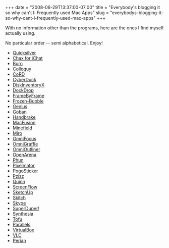 +++
date = "2008-06-29T13:37:00-07:00"
title = "Everybody's blogging it so why can't I: Frequently used Mac Apps"
slug = "everybodys-blogging-it-so-why-cant-i-frequently-used-mac-apps"
+++


With no information other than the programs, here are the ones I find myself actually using.

No particular order -- semi alphabetical. Enjoy!

* [Quicksilver](http://www.blacktree.com/)
* [Chax for iChat](http://www.ksuther.com/chax/)
* [Burn](http://burn-osx.sourceforge.net/)
* [Colloquy](http://colloquy.info/)
* [CoRD](http://cord.sourceforge.net/)
* [CyberDuck](http://cyberduck.ch/)
* [DiskInventoryX](http://www.derlien.com/)
* [DockDrop](http://dockdropx.com/)
* [FrameByFrame](http://web.mac.com/philipp.brendel/Software/FrameByFrame.html)
* [Frozen-Bubble](http://redivi.com/~bob/frozenbubble.html)
* [Genius](http://lifehacker.com/software/featured-mac-download/memorize-anything-with-genius-315064.php)
* [Goban](http://www.sente.ch/software/goban/)
* [Handbrake](http://handbrake.fr/)
* [MacFusion](http://macfusion.makalumedia.com/)
* [Minefield](http://www.beatnikpad.com/archives/2008/06/18/firefox3)
* [Miro](http://www.getmiro.com/)
* [OmniFocus](http://www.omnigroup.com/applications/omnifocus/)
* [OmniGraffle](http://www.omnigroup.com/applications/omnigraffle/)
* [OmniOutliner](http://www.omnigroup.com/applications/omnioutliner/)
* [OpenArena](http://openarena.ws/)
* [Phun](http://phun.cs.umu.se/wiki)
* [Pixelmator](http://www.pixelmator.com/)
* [PogoSticker](http://secretexit.com/games/pogosticker)
* [Pzizz](http://www.pzizz.com/)
* [Quinn](http://simonhaertel.de/)
* [ScreenFlow](http://varasoftware.com/products/screenflow/)
* [SketchUp](http://sketchup.google.com/)
* [Skitch](http://skitch.com/)
* [Skype](http://www.skype.com/welcomeback/)
* [SuperDuper!](http://www.shirt-pocket.com/SuperDuper/SuperDuperDescription.html)
* [Synthesia](http://www.synthesiagame.com/)
* [Tofu](http://amarsagoo.info/tofu/)
* [Parallels](http://www.parallels.com/en/products/desktop/)
* [VirtualBox](http://www.virtualbox.org/)
* [VLC](http://www.videolan.org/vlc/)
* [Perian](http://perian.org/)
